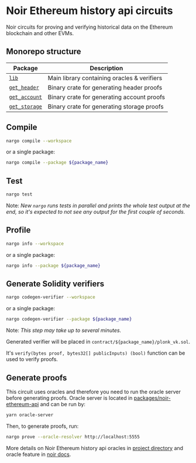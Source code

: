 # Noir Ethereum history api circuits

Noir circuits for proving and verifying historical data on the Ethereum blockchain and other EVMs.

## Monorepo structure

| Package                         | Description                                 |
| ------------------------------- | ------------------------------------------- |
| [`lib`](./lib/)                 | Main library containing oracles & verifiers |
| [`get_header`](./get_header/)   | Binary crate for generating header proofs   |
| [`get_account`](./get_header/)  | Binary crate for generating account proofs  |
| [`get_storage`](./get_storage/) | Binary crate for generating storage proofs  |

## Compile

```sh
nargo compile --workspace
```

or a single package:

```sh
nargo compile --package ${package_name}
```

## Test

```sh
nargo test
```

Note: _New `nargo` runs tests in parallel and prints the whole test output at the end, so it's expected to not see any output for the first couple of seconds._

## Profile

```sh
nargo info --workspace
```

or a single package:

```sh
nargo info --package ${package_name}
```

## Generate Solidity verifiers

```sh
nargo codegen-verifier --workspace
```

or a single package:

```sh
nargo codegen-verifier --package ${package_name}
```

Note: _This step may take up to several minutes._

Generated verifier will be placed in `contract/${package_name}/plonk_vk.sol`.

It's `verify(bytes proof, bytes32[] publicInputs) (bool)` function can be used to verify proofs.

## Generate proofs

This circuit uses oracles and therefore you need to run the oracle server before generating proofs.
Oracle server is located in [packages/noir-ethereum-api](../packages/noir-ethereum-api) and can be run by:

```sh
yarn oracle-server
```

Then, to generate proofs, run:

```sh
nargo prove --oracle-resolver http://localhost:5555
```

More details on Noir Ethereum history api oracles in [project directory](ethereum_history_api/oracles/) and oracle feature in [noir docs](https://noir-lang.org/docs/how_to/how-to-oracles/#step-3---usage-with-nargo).
